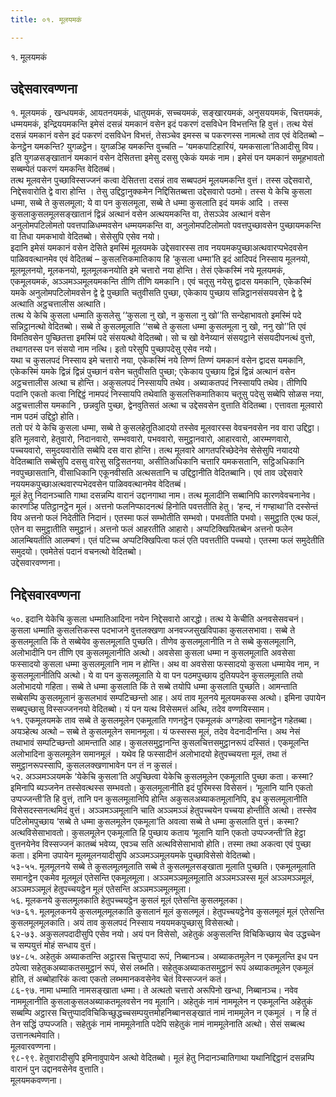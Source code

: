 ```yaml
---
title: ०१. मूलयमकं

---
```

१. मूलयमकं  


## उद्देसवारवण्णना

१. मूलयमकं , खन्धयमकं, आयतनयमकं, धातुयमकं, सच्चयमकं, सङ्खारयमकं, अनुसययमकं, चित्तयमकं, धम्मयमकं, इन्द्रिययमकन्ति इमेसं दसन्नं यमकानं वसेन इदं पकरणं दसविधेन विभत्तन्ति हि वुत्तं। तत्थ येसं दसन्नं यमकानं वसेन इदं पकरणं दसविधेन विभत्तं, तेसञ्चेव इमस्स च पकरणस्स नामत्थो ताव एवं वेदितब्बो – केनट्ठेन यमकन्ति? युगळट्ठेन। युगळञ्हि यमकन्ति वुच्चति – ‘यमकपाटिहारियं, यमकसाला’तिआदीसु विय। इति युगळसङ्खातानं यमकानं वसेन देसितत्ता इमेसु दससु एकेकं यमकं नाम। इमेसं पन यमकानं समूहभावतो सब्बम्पेतं पकरणं यमकन्ति वेदितब्बं।  
तत्थ मूलवसेन पुच्छाविस्सज्जनं कत्वा देसितत्ता दसन्नं ताव सब्बपठमं मूलयमकन्ति वुत्तं। तस्स उद्देसवारो, निद्देसवारोति द्वे वारा होन्ति । तेसु उद्दिट्ठानुक्कमेन निद्दिसितब्बत्ता उद्देसवारो पठमो। तस्स ये केचि कुसला धम्मा, सब्बे ते कुसलमूला; ये वा पन कुसलमूला, सब्बे ते धम्मा कुसलाति इदं यमकं आदि । तस्स कुसलाकुसलमूलसङ्खातानं द्विन्नं अत्थानं वसेन अत्थयमकन्ति वा, तेसञ्ञेव अत्थानं वसेन अनुलोमपटिलोमतो पवत्तपाळिधम्मवसेन धम्मयमकन्ति वा, अनुलोमपटिलोमतो पवत्तपुच्छावसेन पुच्छायमकन्ति वा तिधा यमकभावो वेदितब्बो। सेसेसुपि एसेव नयो।  
इदानि इमेसं यमकानं वसेन देसिते इमस्मिं मूलयमके उद्देसवारस्स ताव नययमकपुच्छाअत्थवारप्पभेदवसेन पाळिववत्थानमेव एवं वेदितब्बं – कुसलत्तिकमातिकाय हि ‘कुसला धम्मा’ति इदं आदिपदं निस्साय मूलनयो, मूलमूलनयो, मूलकनयो, मूलमूलकनयोति इमे चत्तारो नया होन्ति। तेसं एकेकस्मिं नये मूलयमकं, एकमूलयमकं, अञ्ञमञ्ञमूलयमकन्ति तीणि तीणि यमकानि। एवं चतूसु नयेसु द्वादस यमकानि, एकेकस्मिं यमके अनुलोमपटिलोमवसेन द्वे द्वे पुच्छाति चतुवीसति पुच्छा, एकेकाय पुच्छाय सन्निट्ठानसंसयवसेन द्वे द्वे अत्थाति अट्ठचत्तालीस अत्थाति।  
तत्थ ये केचि कुसला धम्माति कुसलेसु ‘‘कुसला नु खो, न कुसला नु खो’’ति सन्देहाभावतो इमस्मिं पदे सन्निट्ठानत्थो वेदितब्बो। सब्बे ते कुसलमूलाति ‘‘सब्बे ते कुसला धम्मा कुसलमूला नु खो, ननु खो’’ति एवं विमतिवसेन पुच्छितत्ता इमस्मिं पदे संसयत्थो वेदितब्बो। सो च खो वेनेय्यानं संसयट्ठाने संसयदीपनत्थं वुत्तो, तथागतस्स पन संसयो नाम नत्थि। इतो परेसुपि पुच्छापदेसु एसेव नयो।  
यथा च कुसलपदं निस्साय इमे चत्तारो नया, एकेकस्मिं नये तिण्णं तिण्णं यमकानं वसेन द्वादस यमकानि, एकेकस्मिं यमके द्विन्नं द्विन्नं पुच्छानं वसेन चतुवीसति पुच्छा; एकेकाय पुच्छाय द्विन्नं द्विन्नं अत्थानं वसेन अट्ठचत्तालीस अत्था च होन्ति। अकुसलपदं निस्सायपि तथेव। अब्याकतपदं निस्सायपि तथेव। तीणिपि पदानि एकतो कत्वा निद्दिट्ठं नामपदं निस्सायपि तथेवाति कुसलत्तिकमातिकाय चतूसु पदेसु सब्बेपि सोळस नया, अट्ठचत्तालीस यमकानि , छन्नवुति पुच्छा, द्वेनवुतिसतं अत्था च उद्देसवसेन वुत्ताति वेदितब्बा। एत्तावता मूलवारो नाम पठमं उद्दिट्ठो होति।  
ततो परं ये केचि कुसला धम्मा, सब्बे ते कुसलहेतूतिआदयो तस्सेव मूलवारस्स वेवचनवसेन नव वारा उद्दिट्ठा। इति मूलवारो, हेतुवारो, निदानवारो, सम्भववारो, पभववारो, समुट्ठानवारो, आहारवारो, आरम्मणवारो, पच्चयवारो, समुदयवारोति सब्बेपि दस वारा होन्ति। तत्थ मूलवारे आगतपरिच्छेदेनेव सेसेसुपि नयादयो वेदितब्बाति सब्बेसुपि दससु वारेसु सट्ठिसतनया, असीतिअधिकानि चत्तारि यमकसतानि, सट्ठिअधिकानि नवपुच्छासतानि, वीसाधिकानि एकूनवीसति अत्थसतानि च उद्दिट्ठानीति वेदितब्बानि। एवं ताव उद्देसवारे नययमकपुच्छाअत्थवारप्पभेदवसेन पाळिववत्थानमेव वेदितब्बं।  
मूलं हेतु निदानञ्चाति गाथा दसन्नम्पि वारानं उद्दानगाथा नाम। तत्थ मूलादीनि सब्बानिपि कारणवेवचनानेव। कारणञ्हि पतिट्ठानट्ठेन मूलं। अत्तनो फलनिप्फादनत्थं हिनोति पवत्ततीति हेतु। ‘हन्द, नं गण्हाथा’ति दस्सेन्तं विय अत्तनो फलं निदेतीति निदानं। एतस्मा फलं सम्भोतीति सम्भवो। पभवतीति पभवो। समुट्ठाति एत्थ फलं, एतेन वा समुट्ठातीति समुट्ठानं। अत्तनो फलं आहरतीति आहारो। अप्पटिक्खिपितब्बेन अत्तनो फलेन आलम्बियतीति आलम्बणं। एतं पटिच्च अप्पटिक्खिपित्वा फलं एति पवत्ततीति पच्चयो। एतस्मा फलं समुदेतीति समुदयो। एवमेतेसं पदानं वचनत्थो वेदितब्बो।  
उद्देसवारवण्णना।  


## निद्देसवारवण्णना

५०. इदानि येकेचि कुसला धम्मातिआदिना नयेन निद्देसवारो आरद्धो। तत्थ ये केचीति अनवसेसवचनं। कुसला धम्माति कुसलत्तिकस्स पदभाजने वुत्तलक्खणा अनवज्जसुखविपाका कुसलसभावा। सब्बे ते कुसलमूलाति किं ते सब्बेयेव कुसलमूलाति पुच्छति। तीणेव कुसलमूलानीति न ते सब्बे कुसलमूलानि, अलोभादीनि पन तीणि एव कुसलमूलानीति अत्थो। अवसेसा कुसला धम्मा न कुसलमूलाति अवसेसा फस्सादयो कुसला धम्मा कुसलमूलानि नाम न होन्ति। अथ वा अवसेसा फस्सादयो कुसला धम्मायेव नाम, न कुसलमूलानीतिपि अत्थो। ये वा पन कुसलमूलाति ये वा पन पठमपुच्छाय दुतियपदेन कुसलमूलाति तयो अलोभादयो गहिता। सब्बे ते धम्मा कुसलाति किं ते सब्बे तयोपि धम्मा कुसलाति पुच्छति। आमन्ताति सब्बेसम्पि कुसलमूलानं कुसलभावं सम्पटिच्छन्तो आह। अयं ताव मूलनये मूलयमकस्स अत्थो। इमिना उपायेन सब्बपुच्छासु विस्सज्जननयो वेदितब्बो। यं पन यत्थ विसेसमत्तं अत्थि, तदेव वण्णयिस्साम।  
५१. एकमूलयमके ताव सब्बे ते कुसलमूलेन एकमूलाति गणनट्ठेन एकमूलकं अग्गहेत्वा समानट्ठेन गहेतब्बा। अयञ्हेत्थ अत्थो – सब्बे ते कुसलमूलेन समानमूला। यं फस्सस्स मूलं, तदेव वेदनादीनन्ति। अथ नेसं तथाभावं सम्पटिच्छन्तो आमन्ताति आह। कुसलसमुट्ठानन्ति कुसलचित्तसमुट्ठानरूपं दस्सितं। एकमूलन्ति अलोभादिना कुसलमूलेन समानमूलं । यथेव हि फस्सादीनं अलोभादयो हेतुपच्चयत्ता मूलं, तथा तं समुट्ठानरूपस्सापि, कुसललक्खणाभावेन पन तं न कुसलं।  
५२. अञ्ञमञ्ञयमके ‘येकेचि कुसला’ति अपुच्छित्वा येकेचि कुसलमूलेन एकमूलाति पुच्छा कता। कस्मा? इमिनापि ब्यञ्जनेन तस्सेवत्थस्स सम्भवतो। कुसलमूलानीति इदं पुरिमस्स विसेसनं। ‘मूलानि यानि एकतो उप्पज्जन्ती’ति हि वुत्तं, तानि पन कुसलमूलानिपि होन्ति अकुसलअब्याकतमूलानिपि, इध कुसलमूलानीति विसेसदस्सनत्थमिदं वुत्तं। अञ्ञमञ्ञमूलानि चाति अञ्ञमञ्ञं हेतुपच्चयेन पच्चया होन्तीति अत्थो। तस्सेव पटिलोमपुच्छाय ‘सब्बे ते धम्मा कुसलमूलेन एकमूला’ति अवत्वा सब्बे ते धम्मा कुसलाति वुत्तं। कस्मा? अत्थविसेसाभावतो। कुसलमूलेन एकमूलाति हि पुच्छाय कताय ‘मूलानि यानि एकतो उप्पज्जन्ती’ति हेट्ठा वुत्तनयेनेव विस्सज्जनं कातब्बं भवेय्य, एवञ्च सति अत्थविसेसाभावो होति। तस्मा तथा अकत्वा एवं पुच्छा कता। इमिना उपायेन मूलमूलनयादीसुपि अञ्ञमञ्ञमूलयमके पुच्छाविसेसो वेदितब्बो।  
५३-५५. मूलमूलनये सब्बे ते कुसलमूलमूलाति सब्बे ते कुसलमूलसङ्खाता मूलाति पुच्छति। एकमूलमूलाति समानट्ठेन एकमेव मूलमूलं एतेसन्ति एकमूलमूला। अञ्ञमञ्ञमूलमूलाति अञ्ञमञ्ञस्स मूलं अञ्ञमञ्ञमूलं, अञ्ञमञ्ञमूलं हेतुपच्चयट्ठेन मूलं एतेसन्ति अञ्ञमञ्ञमूलमूला।  
५६. मूलकनये कुसलमूलकाति हेतुपच्चयट्ठेन कुसलं मूलं एतेसन्ति कुसलमूलका।  
५७-६१. मूलमूलकनये कुसलमूलमूलकाति कुसलानं मूलं कुसलमूलं। हेतुपच्चयट्ठेनेव कुसलमूलं मूलं एतेसन्ति कुसलमूलमूलकाति। अयं ताव कुसलपदं निस्साय नययमकपुच्छासु विसेसत्थो।  
६२-७३. अकुसलपदादीसुपि एसेव नयो। अयं पन विसेसो, अहेतुकं अकुसलन्ति विचिकिच्छाय चेव उद्धच्चेन च सम्पयुत्तं मोहं सन्धाय वुत्तं।  
७४-८५. अहेतुकं अब्याकतन्ति अट्ठारस चित्तुप्पादा रूपं, निब्बानञ्च। अब्याकतमूलेन न एकमूलन्ति इध पन ठपेत्वा सहेतुकअब्याकतसमुट्ठानं रूपं, सेसं लब्भति। सहेतुकअब्याकतसमुट्ठानं रूपं अब्याकतमूलेन एकमूलं होति, तं अब्बोहारिकं कत्वा एकतो लब्भमानकवसेनेव चेतं विस्सज्जनं कतं।  
८६-९७. नामा धम्माति नामसङ्खाता धम्मा। ते अत्थतो चत्तारो अरूपिनो खन्धा, निब्बानञ्च। नवेव नाममूलानीति कुसलाकुसलअब्याकतमूलवसेन नव मूलानि। अहेतुकं नामं नाममूलेन न एकमूलन्ति अहेतुकं सब्बम्पि अट्ठारस चित्तुप्पादविचिकिच्छुद्धच्चसम्पयुत्तमोहनिब्बानसङ्खातं नामं नाममूलेन न एकमूलं । न हि तं तेन सद्धिं उप्पज्जति। सहेतुकं नामं नाममूलेनाति पदेपि सहेतुकं नामं नाममूलेनाति अत्थो। सेसं सब्बत्थ उत्तानत्थमेवाति।  
मूलवारवण्णना।  
९८-९९. हेतुवारादीसुपि इमिनावुपायेन अत्थो वेदितब्बो। मूलं हेतु निदानञ्चातिगाथा यथानिद्दिट्ठानं दसन्नम्पि वारानं पुन उद्दानवसेनेव वुत्ताति।  
मूलयमकवण्णना।  